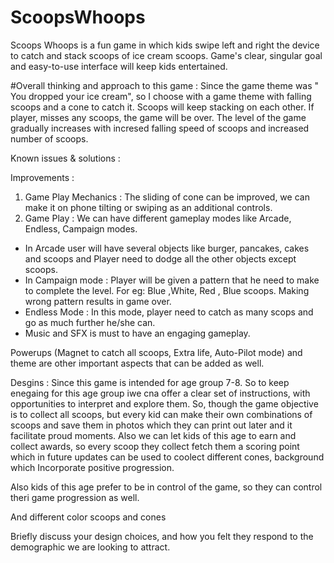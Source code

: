 # ScoopsWhoops
Scoops Whoops is a fun game in which kids swipe left and right the device to catch and stack scoops of ice cream scoops. Game's clear, singular goal and easy-to-use interface will keep kids entertained.


#Overall thinking and approach to this game : Since the game theme was " You dropped your ice cream", so I choose with a game theme with falling scoops and a cone to catch it. Scoops will keep stacking on each other. If player, misses any scoops, the game will be over. The level of the game gradually increases with incresed falling speed of scoops and increased number of scoops.

Known issues & solutions : 


Improvements : 

1. Game Play Mechanics : The sliding of cone can be improved, we can make it on phone tilting or swiping as an additional controls.
2. Game Play : We can have different gameplay modes like Arcade, Endless, Campaign modes. 
- In Arcade user will have several objects like burger, pancakes, cakes and scoops and Player need to dodge all the other objects except scoops.
- In Campaign mode : Player will be given a pattern that he need to make to complete the level. For eg: Blue ,White, Red , Blue scoops. Making wrong pattern results in game over.
- Endless Mode : In this mode, player need to catch as many scops and go as much further he/she can.
- Music and SFX is must to have an engaging gameplay.


 Powerups (Magnet to catch all scoops, Extra life, Auto-Pilot mode) and theme are other important aspects that can be added as well.


Desgins :
Since this game is intended for age group 7-8. So to keep enegaing for this age group iwe cna offer a clear set of instructions, with opportunities to interpret and explore them. So, though the game objective is to collect all scoops, but every kid can make their own combinations of scoops and save them in photos which they can print out later and it facilitate proud moments. Also we can let kids of this age to earn and collect awards, so every scoop they collect fetch them a scoring point which in future updates can be used to coolect different cones, background which Incorporate positive progression.

Also kids of this age prefer to be in control of the game, so they can control theri game progression as well.



And different color scoops and cones 

Briefly discuss your design choices, and how you felt they respond to the demographic we
are looking to attract.
